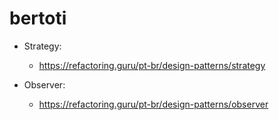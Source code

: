 # bertoti

- Strategy:
  - https://refactoring.guru/pt-br/design-patterns/strategy

- Observer:
  - https://refactoring.guru/pt-br/design-patterns/observer
